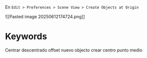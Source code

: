 En `Edit > Preferences > Scene View > Create Objects at Origin`

![[Pasted image 20250612174724.png]]
# Keywords
Centrar descentrado offset nuevo objecto crear centro punto medio